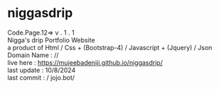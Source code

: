 # niggasdrip
Code.Page.12=>  v . 1 . 1 <br>
Nigga's drip Portfolio Website <br>
a product of Html / Css + (Bootstrap-4) / Javascript + (Jquery) / Json <br>
Domain Name : // <br>
live here : https://mujeebadeniji.github.io/niggasdrip/ <br>
last update : 10/8/2024 <br>
last commit : / jojo.bot/
